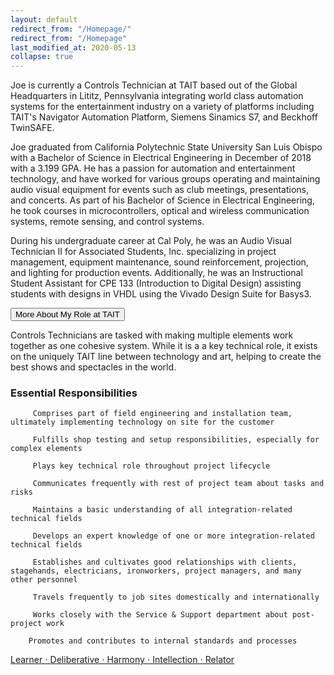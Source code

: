 ```yaml
---
layout: default
redirect_from: "/Homepage/"
redirect_from: "/Homepage"
last_modified_at: 2020-05-13
collapse: true
---
```


Joe is currently a Controls Technician at TAIT based out of the Global Headquarters in Lititz, Pennsylvania integrating world class automation systems for the entertainment industry on a variety of platforms including TAIT's Navigator Automation Platform, Siemens Sinamics S7, and Beckhoff TwinSAFE.

Joe graduated from California Polytechnic State University San Luis Obispo with a Bachelor of Science in Electrical Engineering in December of 2018 with a 3.199 GPA. He has a passion for automation and entertainment technology, and have worked for various groups operating and maintaining audio visual equipment for events such as club meetings, presentations, and concerts. As part of his Bachelor of Science in Electrical Engineering, he took courses in microcontrollers, optical and wireless communication systems, remote sensing, and control systems.

During his undergraduate career at Cal Poly, he was an Audio Visual Technician II for Associated Students, Inc. specializing in project management, equipment maintenance, sound reinforcement, projection, and lighting for production events. Additionally, he was an Instructional Student Assistant for CPE 133 (Introduction to Digital Design) assisting students with designs in VHDL using the Vivado Design Suite for Basys3.


<div>

  <button type="button" class="collapsible">More About My Role at TAIT</button>
  
<div class="content">
    <p>Controls Technicians are tasked with making multiple elements work together as one cohesive system. While it is a a key technical role, it exists on the uniquely TAIT line between technology and art, helping to create the best shows and spectacles in the world.</p>
    <h3> Essential Responsibilities </h3>
    
         Comprises part of field engineering and installation team, ultimately implementing technology on site for the customer
         
         Fulfills shop testing and setup responsibilities, especially for complex elements
		 
         Plays key technical role throughout project lifecycle
      
         Communicates frequently with rest of project team about tasks and risks
         
         Maintains a basic understanding of all integration-related technical fields
         
         Develops an expert knowledge of one or more integration-related technical fields
         
         Establishes and cultivates good relationships with clients, stagehands, electricians, ironworkers, project managers, and many other personnel
         
         Travels frequently to job sites domestically and internationally
         
         Works closely with the Service & Support department about post-project work
         
        Promotes and contributes to internal standards and processes
     

    
</div>
  
</div>



[Learner ⋅ Deliberative ⋅ Harmony ⋅ Intellection ⋅ Relator](./strengths_quest)

